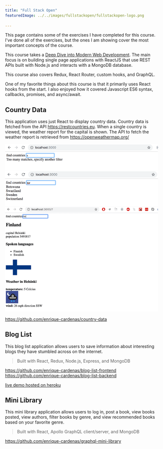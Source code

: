 ```yaml
---
title: "Full Stack Open"
featuredImage: ../../images/fullstackopen/fullstackopen-logo.png

---
```


This page contains some of the exercises I have completed for this course.
I've done all of the exercises, but the ones I am showing cover the most important
concepts of the course.

This course takes a [Deep Dive into Modern Web Development](https://fullstackopen.com/en/).
The main focus is on building single page applications with ReactJS that use REST APIs built with Node.js and
interacts with a MongoDB database.

This course also covers Redux, React Router, custom hooks, and GraphQL.

One of my favorite things about this course is that it primarily uses React hooks from the start. I also enjoyed 
how it covered Javascript ES6 syntax, callbacks, promises, and async/await.

## Country Data

This application uses just React to display country data. Country data is fetched from the API https://restcountries.eu.
When a single country is viewed, the weather report for the capital is shown. The API to fetch the weather report is retrieved from
https://openweathermap.org/

![](../../images/fullstackopen/country-data/example1.png)
![](../../images/fullstackopen/country-data/example2.png)
![](../../images/fullstackopen/country-data/example3.png)

https://github.com/enrique-cardenas/country-data


## Blog List

This blog list application allows users to save information about interesting blogs they have stumbled across on the internet.

<quad-image-wrapper 
    src1="fullstackopen/blog-list/login-page.png" alt1="login page image"
    src2="fullstackopen/blog-list/blog-list-page.png" alt2="blog list page image"
    src3="fullstackopen/blog-list/blog-example-page.png" alt3="blog example image"
    src4="fullstackopen/blog-list/users-page.png" alt4="users page image"
    >
</quad-image-wrapper>
> Built with React, Redux, Node.js, Express, and MongoDB

https://github.com/enrique-cardenas/blog-list-frontend
https://github.com/enrique-cardenas/blog-list-backend

[live demo hosted on heroku](https://arcane-tundra-01783.herokuapp.com/)

## Mini Library

This mini library application allows users to log in, post a book, view books posted, view authors, filter books by genre,
and view recommended books based on your favorite genre.

<quad-image-wrapper 
    src1="fullstackopen/mini-library/login-page.png" alt1="login page image"
    src2="fullstackopen/mini-library/authors-page.png" alt2="blog list page image"
    src3="fullstackopen/mini-library/books-page.png" alt3="blog example image"
    src4="fullstackopen/mini-library/add-book-page.png" alt4="users page image"
    >
</quad-image-wrapper>
<image-wrapper src="fullstackopen/mini-library/recommended-books-page.png" alt="recommended books page image">
</image-wrapper>

> Built with React, Apollo GraphQL client/server, and MongoDB

https://github.com/enrique-cardenas/graphql-mini-library
